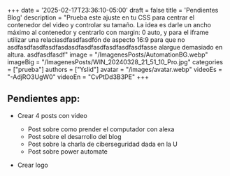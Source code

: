 +++
date = '2025-02-17T23:36:10-05:00'
draft = false
title = 'Pendientes Blog'
description = "Prueba este ajuste en tu CSS para centrar el contenedor del video y controlar su tamaño. La idea es darle un ancho máximo al contenedor y centrarlo con margin: 0 auto, y para el iframe utilizar una relaciasdfasdfasdfón de aspecto 16:9 para que no asdfasdfasdfasdfasdasdfasdfasdfasdfasdfasdfasse alargue demasiado en altura. asdfasdfasdf"
image = "/ImagenesPosts/AutomationBG.webp"
imageBig = "/ImagenesPosts/WIN_20240328_21_51_10_Pro.jpg"
categories = ["prueba"]
authors = ["Yslid"]
avatar = "/images/avatar.webp"
videoEs = "-AdjRO3UgW0"
videoEn = "CvPtDd3B3PE"
+++

## Pendientes app:
- Crear 4 posts con video
  - Post sobre como prender el computador con alexa
  - Post sobre el desarrollo del blog
  - Post sobre la charla de ciberseguridad dada en la U
  - Post sobre power automate

- Crear logo